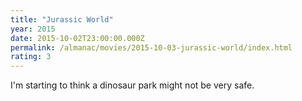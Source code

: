 ```yaml
---
title: "Jurassic World"
year: 2015
date: 2015-10-02T23:00:00.000Z
permalink: /almanac/movies/2015-10-03-jurassic-world/index.html
rating: 3
---
```


I'm starting to think a dinosaur park might not be very safe.
